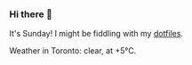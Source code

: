 ### Hi there :wave:

It's Sunday! I might be fiddling with my [dotfiles](https://github.com/bewuethr/dotfiles).

Weather in Toronto: clear, at +5°C.
